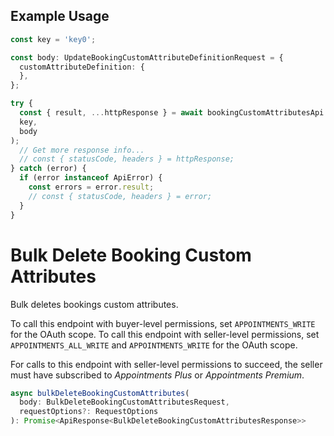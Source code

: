 ## Example Usage

```ts
const key = 'key0';

const body: UpdateBookingCustomAttributeDefinitionRequest = {
  customAttributeDefinition: {
  },
};

try {
  const { result, ...httpResponse } = await bookingCustomAttributesApi.updateBookingCustomAttributeDefinition(
  key,
  body
);
  // Get more response info...
  // const { statusCode, headers } = httpResponse;
} catch (error) {
  if (error instanceof ApiError) {
    const errors = error.result;
    // const { statusCode, headers } = error;
  }
}
```

# Bulk Delete Booking Custom Attributes

Bulk deletes bookings custom attributes.

To call this endpoint with buyer-level permissions, set `APPOINTMENTS_WRITE` for the OAuth scope.
To call this endpoint with seller-level permissions, set `APPOINTMENTS_ALL_WRITE` and `APPOINTMENTS_WRITE` for the OAuth scope.

For calls to this endpoint with seller-level permissions to succeed, the seller must have subscribed to *Appointments Plus*
or *Appointments Premium*.

```ts
async bulkDeleteBookingCustomAttributes(
  body: BulkDeleteBookingCustomAttributesRequest,
  requestOptions?: RequestOptions
): Promise<ApiResponse<BulkDeleteBookingCustomAttributesResponse>>
```
